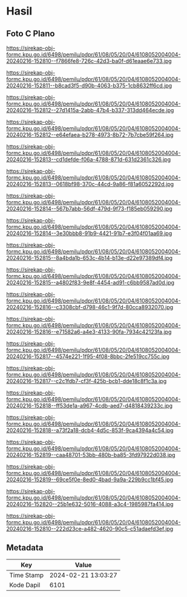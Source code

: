 # Hasil

## Foto C Plano

https://sirekap-obj-formc.kpu.go.id/6498/pemilu/pdpr/61/08/05/20/04/6108052004004-20240216-152810--f7866fe8-726c-42d3-ba0f-d61eaae6e733.jpg

https://sirekap-obj-formc.kpu.go.id/6498/pemilu/pdpr/61/08/05/20/04/6108052004004-20240216-152811--b8cad3f5-d90b-4063-b375-1cb8632ff6cd.jpg

https://sirekap-obj-formc.kpu.go.id/6498/pemilu/pdpr/61/08/05/20/04/6108052004004-20240216-152812--27d1415a-2abb-47b4-b337-313dd464ecde.jpg

https://sirekap-obj-formc.kpu.go.id/6498/pemilu/pdpr/61/08/05/20/04/6108052004004-20240216-152812--e64efaea-b278-4973-8b72-7b7cbe59f264.jpg

https://sirekap-obj-formc.kpu.go.id/6498/pemilu/pdpr/61/08/05/20/04/6108052004004-20240216-152813--cd1defde-f06a-4788-871d-631d2361c326.jpg

https://sirekap-obj-formc.kpu.go.id/6498/pemilu/pdpr/61/08/05/20/04/6108052004004-20240216-152813--0618bf98-370c-44cd-9a86-f81a6052292d.jpg

https://sirekap-obj-formc.kpu.go.id/6498/pemilu/pdpr/61/08/05/20/04/6108052004004-20240216-152814--567b7abb-56df-479d-9f73-f185eb059290.jpg

https://sirekap-obj-formc.kpu.go.id/6498/pemilu/pdpr/61/08/05/20/04/6108052004004-20240216-152814--3e30bbb8-91b9-4421-91b7-e3f04f01aa69.jpg

https://sirekap-obj-formc.kpu.go.id/6498/pemilu/pdpr/61/08/05/20/04/6108052004004-20240216-152815--8a4bda1b-653c-4b14-b13e-d22e97389df4.jpg

https://sirekap-obj-formc.kpu.go.id/6498/pemilu/pdpr/61/08/05/20/04/6108052004004-20240216-152815--a4802f83-9e8f-4454-ad91-c6bb9587ad0d.jpg

https://sirekap-obj-formc.kpu.go.id/6498/pemilu/pdpr/61/08/05/20/04/6108052004004-20240216-152816--c3308cbf-d798-46c1-9f7d-80cca8932070.jpg

https://sirekap-obj-formc.kpu.go.id/6498/pemilu/pdpr/61/08/05/20/04/6108052004004-20240216-152816--e71582a6-a4e3-4133-90fa-7934c42123fa.jpg

https://sirekap-obj-formc.kpu.go.id/6498/pemilu/pdpr/61/08/05/20/04/6108052004004-20240216-152817--4574e221-1f95-4f08-8bbc-2fe519cc755c.jpg

https://sirekap-obj-formc.kpu.go.id/6498/pemilu/pdpr/61/08/05/20/04/6108052004004-20240216-152817--c2c1fdb7-cf3f-425b-bcb1-dde18c8f1c3a.jpg

https://sirekap-obj-formc.kpu.go.id/6498/pemilu/pdpr/61/08/05/20/04/6108052004004-20240216-152818--ff53de1a-a967-4cdb-aed7-d4818439233c.jpg

https://sirekap-obj-formc.kpu.go.id/6498/pemilu/pdpr/61/08/05/20/04/6108052004004-20240216-152818--a73f2a18-dcb4-4d5c-853f-9ca4394a4c54.jpg

https://sirekap-obj-formc.kpu.go.id/6498/pemilu/pdpr/61/08/05/20/04/6108052004004-20240216-152819--caa48701-53bb-480b-ba85-3fd97922d038.jpg

https://sirekap-obj-formc.kpu.go.id/6498/pemilu/pdpr/61/08/05/20/04/6108052004004-20240216-152819--69ce5f0e-8ed0-4bad-9a9a-229b9cc1bf45.jpg

https://sirekap-obj-formc.kpu.go.id/6498/pemilu/pdpr/61/08/05/20/04/6108052004004-20240216-152820--25b1e632-5016-4088-a3c4-1985987fa414.jpg

https://sirekap-obj-formc.kpu.go.id/6498/pemilu/pdpr/61/08/05/20/04/6108052004004-20240216-152810--222d23ce-a482-4620-90c5-c51adaefd3ef.jpg


## Metadata

| Key        | Value               |
| ---------- | ------------------- |
| Time Stamp | 2024-02-21 13:03:27 |
| Kode Dapil | 6101                |



